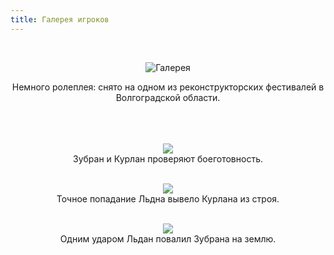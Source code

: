 ```yaml
---
title: Галерея игроков
---
```


&nbsp;

<p style='text-align: center'>
    <img src="/img/tit_gallery.jpg" alt='Галерея' />
</p>

<div align="center">Немного ролеплея: снято на одном из реконструкторских фестивалей в Волгоградской области.
<br>
<br>
<br>
<br>

<a href="/img_gallery/rolplay/1.jpg"><img border=0 src="/img_gallery/rolplay/1_sm.jpg"></a>
<br>Зубран и Курлан проверяют боеготовность.
<br>
<br>

<a href="/img_gallery/rolplay/2.jpg"><img border=0 src="/img_gallery/rolplay/2_sm.jpg"></a>
<br>Точное попадание Льдна вывело Курлана из строя.
<br>
<br>

<a href="/img_gallery/rolplay/3.jpg"><img border=0 src="/img_gallery/rolplay/3_sm.jpg"></a>
<br>Одним ударом Льдан повалил Зубрана на землю.
<br>
<br>

</div>